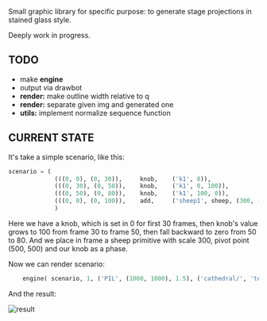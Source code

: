 Small graphic library for specific purpose: to generate stage projections in stained glass style. 

Deeply work in progress.

## TODO

- make **engine**
- output via drawbot
- **render:** make outline width relative to q
- **render:** separate given img and generated one
- **utils:** implement normalize sequence function


## CURRENT STATE

It's take a simple scenario, like this:
```python
scenario = (
             (((0, 0), (0, 30)),     knob,    ('k1', 0)),
             (((0, 30), (0, 50)),    knob,    ('k1', 0, 100)),
             (((0, 50), (0, 80)),    knob,    ('k1', 100, 0)),
             (((0, 0), (0, 100)),    add,     ('sheep1', sheep, (300, (500,500), 'k1'))),
             )
```
Here we have a knob, which is set in 0 for first 30 frames, then knob's value grows to 100 from frame 30 to frame 50, then fall backward to zero from 50 to 80. And we place in frame a sheep primitive with scale 300, pivot point (500, 500) and our knob as a phase.

Now we can render scenario:
```python
    engine( scenario, 1, ('PIL', (1000, 1000), 1.5), ('cathedral/', 'test.gif'))
```

And the result:

![result](test.gif)

